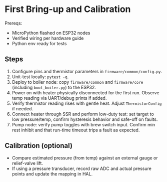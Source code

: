 # First Bring-up and Calibration

Prereqs:

- MicroPython flashed on ESP32 nodes
- Verified wiring per hardware guide
- Python env ready for tests

## Steps

1. Configure pins and thermistor parameters in `firmware/common/config.py`.
2. Unit-test locally: `pytest -q`.
3. Deploy to boiler node: copy `firmware/common` and `firmware/core` (including `boot_boiler.py`) to the ESP32.
4. Power on with heater physically disconnected for the first run. Observe temp reading via UART/debug prints if added.
5. Verify thermistor reading rises with gentle heat. Adjust `ThermistorConfig` if needed.
6. Connect heater through SSR and perform low-duty test: set target to low pressure/temp, confirm hysteresis behavior and safe-off on faults.
7. Pump node: verify pump toggles with brew switch input. Confirm min rest inhibit and that run-time timeout trips a fault as expected.

## Calibration (optional)

- Compare estimated pressure (from temp) against an external gauge or relief-valve lift.
- If using a pressure transducer, record raw ADC and actual pressure points and update the mapping in HAL.
